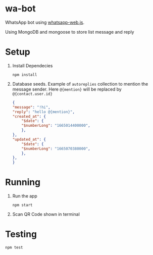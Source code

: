 # wa-bot

WhatsApp bot using [whatsapp-web.js](https://github.com/pedroslopez/whatsapp-web.js).

Using MongoDB and mongoose to store list message and reply

# Setup
1. Install Dependecies
    ```
    npm install
    ```
2. Database seeds. Example of `autoreplies` collection to mention the message sender. Here `@{mention}` will be replaced by `@{contact.user.id}`
    ```json
    {
    "message": "!hi",
    "reply": "hello @{mention}",
    "created_at": {
        "$date": {
        "$numberLong": "1665014400000",
        },
    },
    "updated_at": {
        "$date": {
        "$numberLong": "1665070380000",
        },
    },
    }
    ```

# Running
1. Run the app
    ```
    npm start
    ```
2. Scan QR Code shown in terminal

# Testing
```
npm test
```